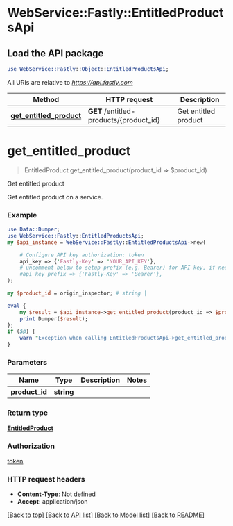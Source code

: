# WebService::Fastly::EntitledProductsApi

## Load the API package
```perl
use WebService::Fastly::Object::EntitledProductsApi;
```

All URIs are relative to *https://api.fastly.com*

Method | HTTP request | Description
------------- | ------------- | -------------
[**get_entitled_product**](EntitledProductsApi.md#get_entitled_product) | **GET** /entitled-products/{product_id} | Get entitled product


# **get_entitled_product**
> EntitledProduct get_entitled_product(product_id => $product_id)

Get entitled product

Get entitled product on a service.

### Example
```perl
use Data::Dumper;
use WebService::Fastly::EntitledProductsApi;
my $api_instance = WebService::Fastly::EntitledProductsApi->new(

    # Configure API key authorization: token
    api_key => {'Fastly-Key' => 'YOUR_API_KEY'},
    # uncomment below to setup prefix (e.g. Bearer) for API key, if needed
    #api_key_prefix => {'Fastly-Key' => 'Bearer'},
);

my $product_id = origin_inspector; # string | 

eval {
    my $result = $api_instance->get_entitled_product(product_id => $product_id);
    print Dumper($result);
};
if ($@) {
    warn "Exception when calling EntitledProductsApi->get_entitled_product: $@\n";
}
```

### Parameters

Name | Type | Description  | Notes
------------- | ------------- | ------------- | -------------
 **product_id** | **string**|  | 

### Return type

[**EntitledProduct**](EntitledProduct.md)

### Authorization

[token](../README.md#token)

### HTTP request headers

 - **Content-Type**: Not defined
 - **Accept**: application/json

[[Back to top]](#) [[Back to API list]](../README.md#documentation-for-api-endpoints) [[Back to Model list]](../README.md#documentation-for-models) [[Back to README]](../README.md)

